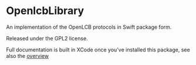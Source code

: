# OpenlcbLibrary

An implementation of the OpenLCB protocols in Swift package form.

Released under the GPL2 license.

Full documentation is built in XCode once you've installed this package, see also the [overview](Sources/OpenlcbLibrary/Documentation.docc/Documentation.md)

